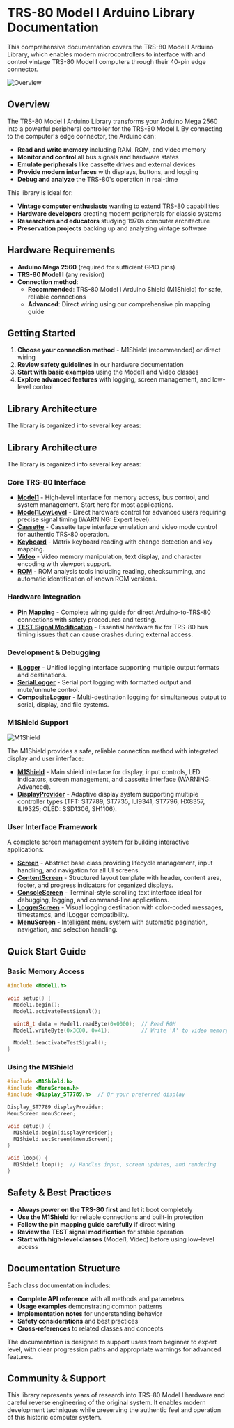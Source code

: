# TRS-80 Model I Arduino Library Documentation

This comprehensive documentation covers the TRS-80 Model I Arduino Library, which enables modern microcontrollers to interface with and control vintage TRS-80 Model I computers through their 40-pin edge connector.

![Overview](../Images/Overview.png)

## Overview

The TRS-80 Model I Arduino Library transforms your Arduino Mega 2560 into a powerful peripheral controller for the TRS-80 Model I. By connecting to the computer's edge connector, the Arduino can:

- **Read and write memory** including RAM, ROM, and video memory
- **Monitor and control** all bus signals and hardware states
- **Emulate peripherals** like cassette drives and external devices
- **Provide modern interfaces** with displays, buttons, and logging
- **Debug and analyze** the TRS-80's operation in real-time

This library is ideal for:

- **Vintage computer enthusiasts** wanting to extend TRS-80 capabilities
- **Hardware developers** creating modern peripherals for classic systems
- **Researchers and educators** studying 1970s computer architecture
- **Preservation projects** backing up and analyzing vintage software

## Hardware Requirements

- **Arduino Mega 2560** (required for sufficient GPIO pins)
- **TRS-80 Model I** (any revision)
- **Connection method**:
  - **Recommended**: TRS-80 Model I Arduino Shield (M1Shield) for safe, reliable connections
  - **Advanced**: Direct wiring using our comprehensive pin mapping guide

## Getting Started

1. **Choose your connection method** - M1Shield (recommended) or direct wiring
2. **Review safety guidelines** in our hardware documentation
3. **Start with basic examples** using the Model1 and Video classes
4. **Explore advanced features** with logging, screen management, and low-level control

## Library Architecture

The library is organized into several key areas:

## Library Architecture

The library is organized into several key areas:

### Core TRS-80 Interface

- [**Model1**](Model1.md) - High-level interface for memory access, bus control, and system management. Start here for most applications.
- [**Model1LowLevel**](Model1LowLevel.md) - Direct hardware control for advanced users requiring precise signal timing (WARNING: Expert level).
- [**Cassette**](Cassette.md) - Cassette tape interface emulation and video mode control for authentic TRS-80 operation.
- [**Keyboard**](Keyboard.md) - Matrix keyboard reading with change detection and key mapping.
- [**Video**](Video.md) - Video memory manipulation, text display, and character encoding with viewport support.
- [**ROM**](ROM.md) - ROM analysis tools including reading, checksumming, and automatic identification of known ROM versions.

### Hardware Integration

- [**Pin Mapping**](PinMapping.md) - Complete wiring guide for direct Arduino-to-TRS-80 connections with safety procedures and testing.
- [**TEST Signal Modification**](TESTMod.md) - Essential hardware fix for TRS-80 bus timing issues that can cause crashes during external access.

### Development & Debugging

- [**ILogger**](ILogger.md) - Unified logging interface supporting multiple output formats and destinations.
- [**SerialLogger**](SerialLogger.md) - Serial port logging with formatted output and mute/unmute control.
- [**CompositeLogger**](CompositeLogger.md) - Multi-destination logging for simultaneous output to serial, display, and file systems.

### M1Shield Support

![M1Shield](../Images/M1Shield.png)

The M1Shield provides a safe, reliable connection method with integrated display and user interface:

- [**M1Shield**](M1Shield.md) - Main shield interface for display, input controls, LED indicators, screen management, and cassette interface (WARNING: Advanced).
- [**DisplayProvider**](DisplayProvider.md) - Adaptive display system supporting multiple controller types (TFT: ST7789, ST7735, ILI9341, ST7796, HX8357, ILI9325; OLED: SSD1306, SH1106).

### User Interface Framework

A complete screen management system for building interactive applications:

- [**Screen**](Screen.md) - Abstract base class providing lifecycle management, input handling, and navigation for all UI screens.
- [**ContentScreen**](ContentScreen.md) - Structured layout template with header, content area, footer, and progress indicators for organized displays.
- [**ConsoleScreen**](ConsoleScreen.md) - Terminal-style scrolling text interface ideal for debugging, logging, and command-line applications.
- [**LoggerScreen**](LoggerScreen.md) - Visual logging destination with color-coded messages, timestamps, and ILogger compatibility.
- [**MenuScreen**](MenuScreen.md) - Intelligent menu system with automatic pagination, navigation, and selection handling.

## Quick Start Guide

### Basic Memory Access

```cpp
#include <Model1.h>

void setup() {
  Model1.begin();
  Model1.activateTestSignal();

  uint8_t data = Model1.readByte(0x0000);  // Read ROM
  Model1.writeByte(0x3C00, 0x41);          // Write 'A' to video memory

  Model1.deactivateTestSignal();
}
```

### Using the M1Shield

```cpp
#include <M1Shield.h>
#include <MenuScreen.h>
#include <Display_ST7789.h>  // Or your preferred display

Display_ST7789 displayProvider;
MenuScreen menuScreen;

void setup() {
  M1Shield.begin(displayProvider);
  M1Shield.setScreen(&menuScreen);
}

void loop() {
  M1Shield.loop();  // Handles input, screen updates, and rendering
}
```

## Safety & Best Practices

- **Always power on the TRS-80 first** and let it boot completely
- **Use the M1Shield** for reliable connections and built-in protection
- **Follow the pin mapping guide carefully** if direct wiring
- **Review the TEST signal modification** for stable operation
- **Start with high-level classes** (Model1, Video) before using low-level access

## Documentation Structure

Each class documentation includes:

- **Complete API reference** with all methods and parameters
- **Usage examples** demonstrating common patterns
- **Implementation notes** for understanding behavior
- **Safety considerations** and best practices
- **Cross-references** to related classes and concepts

The documentation is designed to support users from beginner to expert level, with clear progression paths and appropriate warnings for advanced features.

## Community & Support

This library represents years of research into TRS-80 Model I hardware and careful reverse engineering of the original system. It enables modern development techniques while preserving the authentic feel and operation of this historic computer system.
